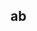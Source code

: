 ## ab

<p align="center"><a href=""> <img src="https://img.shields.io/badge/-%2F%2Fchatboton--For Enable Nethya--Id--chatbot.-critical""  height="40/></a></p>
